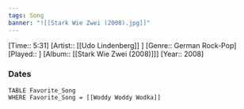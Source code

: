 ```yaml
---
tags: Song  
banner: "![[Stark Wie Zwei (2008).jpg]]"
---
```

[Time:: 5:31]
[Artist:: [[Udo Lindenberg]] ]
[Genre:: German Rock-Pop]
[Played:: ]
[Album:: [[Stark Wie Zwei (2008)]]]
[Year:: 2008]
### Dates
````dataview
TABLE Favorite_Song
WHERE Favorite_Song = [[Woddy Woddy Wodka]]
````